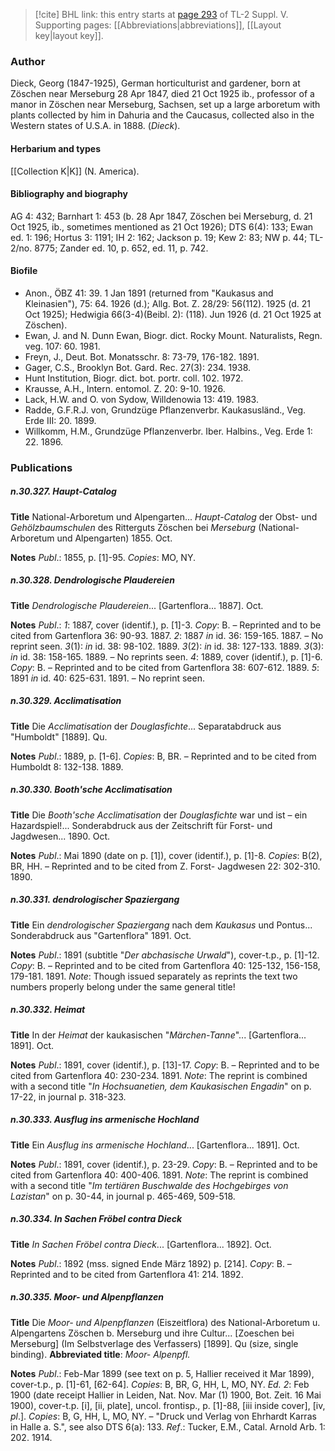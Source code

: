 > [!cite] BHL link: this entry starts at [page 293](https://www.biodiversitylibrary.org/item/103833#page/305/mode/1up) of TL-2 Suppl. V.
> Supporting pages: [[Abbreviations|abbreviations]], [[Layout key|layout key]].

### Author

Dieck, Georg (1847-1925), German horticulturist and gardener, born at Zöschen near Merseburg 28 Apr 1847, died 21 Oct 1925 ib., professor of a manor in Zöschen near Merseburg, Sachsen, set up a large arboretum with plants collected by him in Dahuria and the Caucasus, collected also in the Western states of U.S.A. in 1888. (*Dieck*).

#### Herbarium and types

[[Collection K|K]] (N. America).

#### Bibliography and biography

AG 4: 432; Barnhart 1: 453 (b. 28 Apr 1847, Zöschen bei Merseburg, d. 21 Oct 1925, ib., sometimes mentioned as 21 Oct 1926); DTS 6(4): 133; Ewan ed. 1: 196; Hortus 3: 1191; IH 2: 162; Jackson p. 19; Kew 2: 83; NW p. 44; TL-2/no. 8775; Zander ed. 10, p. 652, ed. 11, p. 742.

#### Biofile

- Anon., ÖBZ 41: 39. 1 Jan 1891 (returned from "Kaukasus and Kleinasien"), 75: 64. 1926 (d.); Allg. Bot. Z. 28/29: 56(112). 1925 (d. 21 Oct 1925); Hedwigia 66(3-4)(Beibl. 2): (118). Jun 1926 (d. 21 Oct 1925 at Zöschen).
- Ewan, J. and N. Dunn Ewan, Biogr. dict. Rocky Mount. Naturalists, Regn. veg. 107: 60. 1981.
- Freyn, J., Deut. Bot. Monatsschr. 8: 73-79, 176-182. 1891.
- Gager, C.S., Brooklyn Bot. Gard. Rec. 27(3): 234. 1938.
- Hunt Institution, Biogr. dict. bot. portr. coll. 102. 1972.
- Krausse, A.H., Intern. entomol. Z. 20: 9-10. 1926.
- Lack, H.W. and O. von Sydow, Willdenowia 13: 419. 1983.
- Radde, G.F.R.J. von, Grundzüge Pflanzenverbr. Kaukasusländ., Veg. Erde III: 20. 1899.
- Willkomm, H.M., Grundzüge Pflanzenverbr. Iber. Halbins., Veg. Erde 1: 22. 1896.

### Publications

##### n.30.327. Haupt-Catalog

**Title**
National-Arboretum und Alpengarten... *Haupt-Catalog* der Obst- und *Gehölzbaumschulen* des Ritterguts Zöschen bei *Merseburg* (National-Arboretum und Alpengarten) 1855. Oct.

**Notes**
*Publ*.: 1855, p. \[1\]-95. *Copies*: MO, NY.

##### n.30.328. Dendrologische Plaudereien

**Title**
*Dendrologische Plaudereien*... \[Gartenflora... 1887\]. Oct.

**Notes**
*Publ*.: *1*: 1887, cover (identif.), p. \[1\]-3. *Copy*: B. – Reprinted and to be cited from Gartenflora 36: 90-93. 1887.
*2*: 1887 *in* id. 36: 159-165. 1887. – No reprint seen.
*3*(1): *in* id. 38: 98-102. 1889.
*3*(2): *in* id. 38: 127-133. 1889.
*3*(3): *in* id. 38: 158-165. 1889. – No reprints seen.
*4*: 1889, cover (identif.), p. \[1\]-6. *Copy*: B. – Reprinted and to be cited from Gartenflora 38: 607-612. 1889.
*5*: 1891 *in* id. 40: 625-631. 1891. – No reprint seen.

##### n.30.329. Acclimatisation

**Title**
Die *Acclimatisation* der *Douglasfichte*... Separatabdruck aus "Humboldt" \[1889\]. Qu.

**Notes**
*Publ*.: 1889, p. \[1-6\]. *Copies*: B, BR. – Reprinted and to be cited from Humboldt 8: 132-138. 1889.

##### n.30.330. Booth'sche Acclimatisation

**Title**
Die *Booth'sche Acclimatisation* der *Douglasfichte* war und ist – ein Hazardspiel!... Sonderabdruck aus der Zeitschrift für Forst- und Jagdwesen... 1890. Oct.

**Notes**
*Publ*.: Mai 1890 (date on p. \[1\]), cover (identif.), p. \[1\]-8. *Copies*: B(2), BR, HH. – Reprinted and to be cited from Z. Forst- Jagdwesen 22: 302-310. 1890.

##### n.30.331. dendrologischer Spaziergang

**Title**
Ein *dendrologischer Spaziergang* nach dem *Kaukasus* und Pontus... Sonderabdruck aus "Gartenflora" 1891. Oct.

**Notes**
*Publ*.: 1891 (subtitle "*Der abchasische Urwald*"), cover-t.p., p. \[1\]-12. *Copy*: B. – Reprinted and to be cited from Gartenflora 40: 125-132, 156-158, 179-181. 1891.
*Note*: Though issued separately as reprints the text two numbers properly belong under the same general title!

##### n.30.332. Heimat

**Title**
In der *Heimat* der kaukasischen "*Märchen-Tanne*"... \[Gartenflora... 1891\]. Oct.

**Notes**
*Publ*.: 1891, cover (identif.), p. \[13\]-17. *Copy*: B. – Reprinted and to be cited from Gartenflora 40: 230-234. 1891.
*Note*: The reprint is combined with a second title "*In Hochsuanetien, dem Kaukasischen Engadin*" on p. 17-22, in journal p. 318-323.

##### n.30.333. Ausflug ins armenische Hochland

**Title**
Ein *Ausflug ins armenische Hochland*... \[Gartenflora... 1891\]. Oct.

**Notes**
*Publ*.: 1891, cover (identif.), p. 23-29. *Copy*: B. – Reprinted and to be cited from Gartenflora 40: 400-406. 1891.
*Note*: The reprint is combined with a second title "*Im tertiären Buschwalde des Hochgebirges von Lazistan*" on p. 30-44, in journal p. 465-469, 509-518.

##### n.30.334. In Sachen Fröbel contra Dieck

**Title**
*In Sachen Fröbel contra Dieck*... \[Gartenflora... 1892\]. Oct.

**Notes**
*Publ*.: 1892 (mss. signed Ende März 1892) p. \[214\]. *Copy*: B. – Reprinted and to be cited from Gartenflora 41: 214. 1892.

##### n.30.335. Moor- und Alpenpflanzen

**Title**
Die *Moor- und Alpenpflanzen* (Eiszeitflora) des National-Arboretum u. Alpengartens Zöschen b. Merseburg und ihre Cultur... \[Zoeschen bei Merseburg\] (Im Selbstverlage des Verfassers) \[1899\]. Qu (size, single binding).
**Abbreviated title**: *Moor- Alpenpfl.*

**Notes**
*Publ*.: Feb-Mar 1899 (see text on p. 5, Hallier received it Mar 1899), cover-t.p., p. \[1\]-61, \[62-64\]. *Copies*: B, BR, G, HH, L, MO, NY.
*Ed. 2*: Feb 1900 (date receipt Hallier in Leiden, Nat. Nov. Mar (1) 1900, Bot. Zeit. 16 Mai 1900), cover-t.p. \[i\], \[ii, plate\], uncol. frontisp., p. \[1\]-88, \[iii inside cover\], \[iv, *pl*.\]. *Copies*: B, G, HH, L, MO, NY. – "Druck und Verlag von Ehrhardt Karras in Halle a. S.", see also DTS 6(a): 133.
*Ref*.: Tucker, E.M., Catal. Arnold Arb. 1: 202. 1914.

